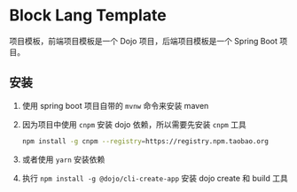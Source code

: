 # Block Lang Template

项目模板，前端项目模板是一个 Dojo 项目，后端项目模板是一个 Spring Boot 项目。

## 安装

1. 使用 spring boot 项目自带的 `mvnw` 命令来安装 maven
2. 因为项目中使用 `cnpm` 安装 dojo 依赖，所以需要先安装 `cnpm` 工具

   ```sh
   npm install -g cnpm --registry=https://registry.npm.taobao.org
   ```

3. 或者使用 `yarn` 安装依赖
4. 执行 `npm install -g @dojo/cli-create-app` 安装 dojo create 和 build 工具
